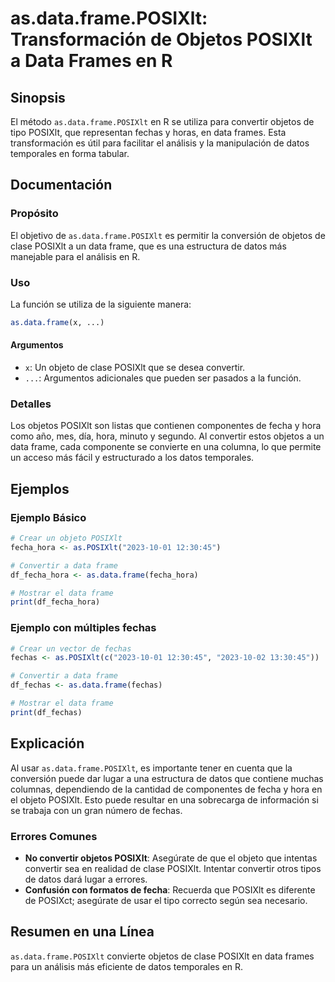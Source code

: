 <!--
Meta Description: # as.data.frame.POSIXlt: Transformación de Objetos POSIXlt a Data Frames en R ## Sinopsis El método `as.data.frame.POSIXlt` en R se utiliza para conve...
Meta Keywords: posixlt, data, frame, que, convertir
-->

# as.data.frame.POSIXlt: Transformación de Objetos POSIXlt a Data Frames en R

## Sinopsis
El método `as.data.frame.POSIXlt` en R se utiliza para convertir objetos de tipo POSIXlt, que representan fechas y horas, en data frames. Esta transformación es útil para facilitar el análisis y la manipulación de datos temporales en forma tabular.

## Documentación

### Propósito
El objetivo de `as.data.frame.POSIXlt` es permitir la conversión de objetos de clase POSIXlt a un data frame, que es una estructura de datos más manejable para el análisis en R.

### Uso
La función se utiliza de la siguiente manera:

```R
as.data.frame(x, ...)
```

#### Argumentos
- `x`: Un objeto de clase POSIXlt que se desea convertir.
- `...`: Argumentos adicionales que pueden ser pasados a la función.

### Detalles
Los objetos POSIXlt son listas que contienen componentes de fecha y hora como año, mes, día, hora, minuto y segundo. Al convertir estos objetos a un data frame, cada componente se convierte en una columna, lo que permite un acceso más fácil y estructurado a los datos temporales.

## Ejemplos

### Ejemplo Básico
```R
# Crear un objeto POSIXlt
fecha_hora <- as.POSIXlt("2023-10-01 12:30:45")

# Convertir a data frame
df_fecha_hora <- as.data.frame(fecha_hora)

# Mostrar el data frame
print(df_fecha_hora)
```

### Ejemplo con múltiples fechas
```R
# Crear un vector de fechas
fechas <- as.POSIXlt(c("2023-10-01 12:30:45", "2023-10-02 13:30:45"))

# Convertir a data frame
df_fechas <- as.data.frame(fechas)

# Mostrar el data frame
print(df_fechas)
```

## Explicación
Al usar `as.data.frame.POSIXlt`, es importante tener en cuenta que la conversión puede dar lugar a una estructura de datos que contiene muchas columnas, dependiendo de la cantidad de componentes de fecha y hora en el objeto POSIXlt. Esto puede resultar en una sobrecarga de información si se trabaja con un gran número de fechas.

### Errores Comunes
- **No convertir objetos POSIXlt**: Asegúrate de que el objeto que intentas convertir sea en realidad de clase POSIXlt. Intentar convertir otros tipos de datos dará lugar a errores.
- **Confusión con formatos de fecha**: Recuerda que POSIXlt es diferente de POSIXct; asegúrate de usar el tipo correcto según sea necesario.

## Resumen en una Línea
`as.data.frame.POSIXlt` convierte objetos de clase POSIXlt en data frames para un análisis más eficiente de datos temporales en R.